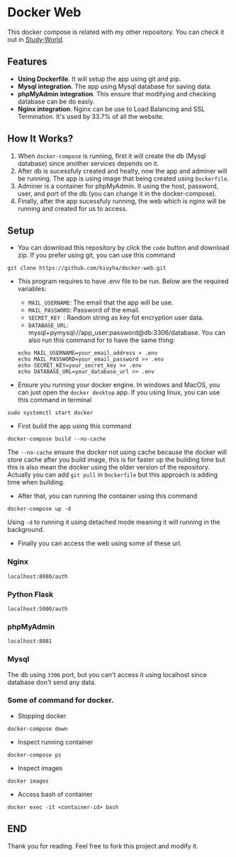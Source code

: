 # Docker Web

This docker compose is related with my other repository. You can check it out in [Study-World](https://github.com/kiuyha/Study-World).

## Features
- **Using Dockerfile**. It will setup the app using git and pip.
- **Mysql integration**. The app using Mysql database for saving data.
- **phpMyAdmin integration**. This ensure that modifying and checking database can be do easly.
- **Nginx integration**. Nginx can be use to Load Balancing and SSL Termination. It's used by 33.7% of all the website.

## How It Works?
1. When `docker-compose` is running, first it will create the db (Mysql database) since another services depends on it.
2. After db is sucessfuly created and healty, now the app and adminer will be running. The app is using image that being created using `Dockerfile`.
3. Adminer is a container for phpMyAdmin. It using the host, password, user, and port of the db (you can change it in the docker-compose).
4. Finally, after the app sucessfuly running, the web which is nginx will be running and created for us to access.

## Setup
- You can download this repository by click the `code` button and download zip. If you prefer using git, you can use this command
```
git clone https://github.com/kiuyha/docker-web.git
```
- This program requires to have .env file to be run. Below are the required variables:
  - `MAIL_USERNAME`: The email that the app will be use.
  - `MAIL_PASSWORD`: Password of the email.
  - `SECRET_KEY `: Random string as key fot encryption user data.
  -  `DATABASE_URL`: mysql+pymysql://app_user:password@db:3306/database.
  You can also run this command for to have the same thing:
  ```
  echo MAIL_USERNAME=your_email_address > .env
  echo MAIL_PASSWORD=your_email_password >> .env
  echo SECRET_KEY=your_secret_key >> .env
  echo DATABASE_URL=your_database_url >> .env
  ```

- Ensure you running your docker engine. In windows and MacOS, you can just open the `docker desktop` app. If you using linux, you can use this command in terminal
```
sudo systemctl start docker
```

- First build the app using this command
```
docker-compose build --no-cache
```
The `--no-cache` ensure the docker not using cache because the docker will store cache after you build image, this is for faster up the building time but this is also mean the docker using the older version of the repository. Actually you can add `git pull` in `Dockerfile` but this approach is adding time when building.

- After that, you can running the container using this command
```
docker-compose up -d
```
Using `-d` to running it using detached mode meaning it will running in the background.

- Finally you can access the web using some of these url.
### Nginx
```
localhost:8080/auth
```
### Python Flask
```
localhost:5000/auth
```
### phpMyAdmin
```
localhost:8081
```
### Mysql
The db using `3306` port, but you can't access it using localhost since database don't send any data.

### Some of command for docker.
- Stopping docker
```
docker-compose down
```

- Inspect running container
```
docker-compose ps
```

- Inspect images
```
docker images
```

- Access bash of container
```
docker exec -it <container-id> bash 
```


## END
Thank you for reading. Feel free to fork this project and modify it.
